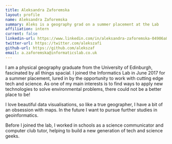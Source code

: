 ```yaml
---
title: Aleksandra Zaforemska
layout: profile
name: Aleksandra Zaforemska
summary: Aleks is a geography grad on a summer placement at the Lab
affiliation: intern
current: false
linkedin-url: https://www.linkedin.com/in/aleksandra-zaforemska-04906a8b/
twitter-url: https://twitter.com/alekszafi
github-url: https://github.com/alekszaf
email: a.zaforemska@informaticslab.co.uk
---
```

I am a physical geography graduate from the University of Edinburgh, fascinated by all things spacial. I joined the Informatics Lab in June 2017 for a summer placement, lured in by the opportunity to work with cutting edge tech and science. As one of my main interests is to find ways to apply new technologies to solve environmental problems, there could not be a better place to be!

I love beautiful data visualisations, so like a true geographer, I have a bit of an obsession with maps. In the future I want to pursue further studies in geoinformatics.

Before I joined the lab, I worked in schools as a science communicator and computer club tutor, helping to build a new generation of tech and science geeks.
